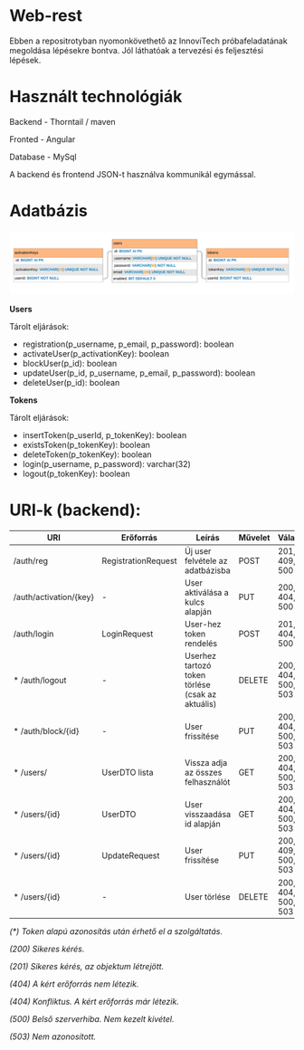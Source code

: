 # Web-rest

Ebben a repositrotyban nyomonkövethető az InnoviTech próbafeladatának megoldása lépésekre bontva. Jól láthatóak a tervezési és feljesztési lépések.

# Használt technológiák

Backend - Thorntail / maven

Fronted - Angular

Database - MySql

A backend és frontend JSON-t használva kommunikál egymással.

# Adatbázis

<p align="center">
<img src="Documentation/databaseDesign.png">
</p>

**Users**

Tárolt eljárások:
- registration(p_username, p_email, p_password): boolean
- activateUser(p_activationKey): boolean
- blockUser(p_id): boolean
- updateUser(p_id, p_username, p_email, p_password): boolean
- deleteUser(p_id): boolean

**Tokens**

Tárolt eljárások:
- insertToken(p_userId, p_tokenKey): boolean
- existsToken(p_tokenKey): boolean
- deleteToken(p_tokenKey): boolean
- login(p_username, p_password): varchar(32)
- logout(p_tokenKey): boolean

# URI-k (backend):

| URI | Erőforrás | Leírás | Művelet | Válasz |
| --- | --------- | ------ | ------- | ------ |
| /auth/reg | RegistrationRequest | Új user felvétele az adatbázisba | POST | 201, 409, 500 |
| /auth/activation/{key} | - | User aktiválása a kulcs alapján | PUT | 200, 404, 500 |
| /auth/login | LoginRequest | User-hez token rendelés | POST | 201, 404, 500 |
| * /auth/logout | - | Userhez tartozó token törlése (csak az aktuális) | DELETE | 200, 404, 500, 503 |
| * /auth/block/{id} | - | User frissítése | PUT | 200, 404, 500, 503 |
| * /users/ | UserDTO lista | Vissza adja az összes felhasználót | GET | 200, 404, 500, 503 |
| * /users/{id} | UserDTO | User visszaadása id alapján | GET | 200, 404, 500, 503 |
| * /users/{id} | UpdateRequest | User frissítése | PUT | 200, 409, 500, 503 |
| * /users/{id} | - | User törlése | DELETE | 200, 404, 500, 503 |

_(*) Token alapú azonosítás után érhető el a szolgáltatás._

_(200) Sikeres kérés._

_(201) Sikeres kérés, az objektum létrejött._

_(404) A kért erőforrás nem létezik._

_(404) Konfliktus. A kért erőforrás már létezik._

_(500) Belső szerverhiba. Nem kezelt kivétel._

_(503) Nem azonosított._

